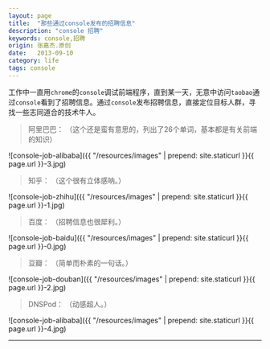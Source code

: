 ```yaml
---
layout: page
title:  "那些通过console发布的招聘信息"
description: "console 招聘"
keywords: console,招聘
origin: 张嘉杰.原创
date:   2013-09-10
category: life
tags: console
---
```

工作中一直用`chrome`的`console`调试前端程序，直到某一天，无意中访问`taobao`通过`console`看到了招聘信息。通过`console`发布招聘信息，直接定位目标人群，寻找一些志同道合的技术牛人。  
<!--more-->

> 阿里巴巴：  （这个还是蛮有意思的，列出了26个单词，基本都是有关前端的知识）  

![console-job-alibaba]({{ "/resources/images" | prepend: site.staticurl }}{{ page.url }}-3.jpg)

> 知乎：  （这个很有立体感呐。）  

![console-job-zhihu]({{ "/resources/images" | prepend: site.staticurl }}{{ page.url }}-1.jpg)

> 百度：  （招聘信息也很犀利。）  

![console-job-baidu]({{ "/resources/images" | prepend: site.staticurl }}{{ page.url }}-0.jpg)  

> 豆瓣：  （简单而朴素的一句话。）  

![console-job-douban]({{ "/resources/images" | prepend: site.staticurl }}{{ page.url }}-2.jpg)

> DNSPod：  （动感超人。）  

![console-job-alibaba]({{ "/resources/images" | prepend: site.staticurl }}{{ page.url }}-4.jpg)  

---------------------------------------
